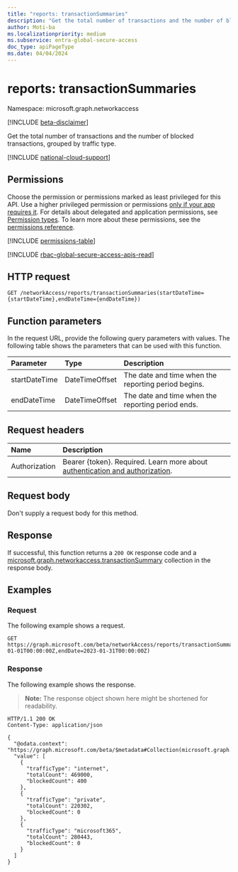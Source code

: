 ```yaml
---
title: "reports: transactionSummaries"
description: "Get the total number of transactions and the number of blocked transactions, grouped by traffic type."
author: Moti-ba
ms.localizationpriority: medium
ms.subservice: entra-global-secure-access
doc_type: apiPageType
ms.date: 04/04/2024
---
```


# reports: transactionSummaries
Namespace: microsoft.graph.networkaccess

[!INCLUDE [beta-disclaimer](../../includes/beta-disclaimer.md)]

Get the total number of transactions and the number of blocked transactions, grouped by traffic type.

[!INCLUDE [national-cloud-support](../../includes/global-us.md)]

## Permissions
Choose the permission or permissions marked as least privileged for this API. Use a higher privileged permission or permissions [only if your app requires it](/graph/permissions-overview#best-practices-for-using-microsoft-graph-permissions). For details about delegated and application permissions, see [Permission types](/graph/permissions-overview#permission-types). To learn more about these permissions, see the [permissions reference](/graph/permissions-reference).

<!-- { "blockType": "permissions", "name": "networkaccess_reports_transactionsummaries" } -->
[!INCLUDE [permissions-table](../includes/permissions/networkaccess-reports-transactionsummaries-permissions.md)]

[!INCLUDE [rbac-global-secure-access-apis-read](../includes/rbac-for-apis/rbac-global-secure-access-apis-read.md)]

## HTTP request

<!-- {
  "blockType": "ignored"
}
-->
```http
GET /networkAccess/reports/transactionSummaries(startDateTime={startDateTime},endDateTime={endDateTime})
```

## Function parameters
In the request URL, provide the following query parameters with values.
The following table shows the parameters that can be used with this function.

|Parameter|Type|Description|
|:---|:---|:---|
|startDateTime|DateTimeOffset|The date and time when the reporting period begins.|
|endDateTime|DateTimeOffset|The date and time when the reporting period ends.|

## Request headers
|Name|Description|
|:---|:---|
|Authorization|Bearer {token}. Required. Learn more about [authentication and authorization](/graph/auth/auth-concepts).|

## Request body
Don't supply a request body for this method.

## Response

If successful, this function returns a `200 OK` response code and a [microsoft.graph.networkaccess.transactionSummary](../resources/networkaccess-transactionsummary.md) collection in the response body.

## Examples

### Request
The following example shows a request.
<!-- {
  "blockType": "request",
  "name": "reportsthis.transactionsummaries"
}
-->
```http
GET https://graph.microsoft.com/beta/networkAccess/reports/transactionSummaries(startDate=2023-01-01T00:00:00Z,endDate=2023-01-31T00:00:00Z) 
```


### Response
The following example shows the response.
>**Note:** The response object shown here might be shortened for readability.
<!-- {
  "blockType": "response",
  "truncated": true,
  "@odata.type": "Collection(microsoft.graph.networkaccess.transactionSummary)"
}
-->
```http
HTTP/1.1 200 OK
Content-Type: application/json

{
  "@odata.context": "https://graph.microsoft.com/beta/$metadata#Collection(microsoft.graph.networkaccess.transactionSummary)",
  "value": [
    {
      "trafficType": "internet",
      "totalCount": 469000,
      "blockedCount": 400
    },
    {
      "trafficType": "private",
      "totalCount": 220302,
      "blockedCount": 0
    },
    {
      "trafficType": "microsoft365",
      "totalCount": 280443,
      "blockedCount": 0
    }
  ]
}
```

